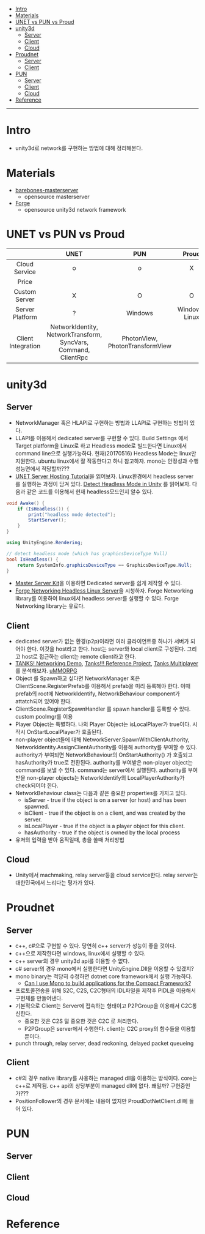 - [Intro](#intro)
- [Materials](#materials)
- [UNET vs PUN vs Proud](#unet-vs-pun-vs-proud)
- [unity3d](#unity3d)
  - [Server](#server)
  - [Client](#client)
  - [Cloud](#cloud)
- [Proudnet](#proudnet)
  - [Server](#server)
  - [Client](#client)
- [PUN](#pun)
  - [Server](#server)
  - [Client](#client)
  - [Cloud](#cloud)
- [Reference](#reference)

----

# Intro

- unity3d로 network를 구현하는 방법에 대해 정리해본다.

# Materials

* [barebones-masterserver](https://github.com/alvyxaz/barebones-masterserver)
  * opensource masterserver
* [Forge](https://github.com/BeardedManStudios/ForgeNetworkingRemastered)
  * opensource unity3d network framework

# UNET vs PUN vs Proud

|  | UNET  | PUN  | Proud  |
|:---:|:---:|:---:|:---:|
| Cloud Service  | o  | o  | X  |
| Price  |   |   |   |
| Custom Server | X | O | O |
| Server Platform | ? | Windows | Windows, Linux |
| Client Integration | NetworkIdentity, NetworkTransform, SyncVars, Command, ClientRpc | PhotonView, PhotonTransformView  |   |

# unity3d

## Server
- NetworkManager 혹은 HLAPI로 구현하는 방법과 LLAPI로 구현하는 방법이 있다.
- LLAPI를 이용해서 dedicated server를 구현할 수 있다. Build Settings 에서 
  Target platform을 Linux로 하고 Headless mode로 빌드한다면 Linux에서 
  command line으로 실행가능하다. 현재(20170516) Headless Mode는 linux만 지원한다.
  ubuntu linux에서 잘 작동한다고 하니 참고하자. mono는 안정성과 수행성능면에서 적당할까???
- [UNET Server Hosting Tutorial](https://noobtuts.com/unity/unet-server-hosting)을 읽어보자. 
  Linux환경에서 headless server 를 실행하는 과정이 담겨 있다. [Detect Headless Mode in Unity](https://noobtuts.com/unity/detect-headless-mode)
  를 읽어보자. 다음과 같은 코드를 이용해서 현재 headless모드인지 알수 있다.
```c#
void Awake() {
    if (IsHeadless()) {
        print("headless mode detected");
        StartServer();
    }
}
```
```c#
using UnityEngine.Rendering;

// detect headless mode (which has graphicsDeviceType Null)
bool IsHeadless() {
    return SystemInfo.graphicsDeviceType == GraphicsDeviceType.Null;
}
```
- [Master Server Kit](https://www.assetstore.unity3d.com/kr/#!/content/71604)을 
  이용하면 Dedicated server를 쉽게 제작할 수 있다. 
- [Forge Networking Headless Linux Server](https://www.youtube.com/watch?v=qxm-071uLuE)을 시청하자.
  Forge Networking library를 이용하여 linux에서 headless server를 실행할 수 있다. 
  Forge Networking library는 유료다.

## Client

- dedicated server가 없는 환경(p2p)이라면 여러 클라이언트중 하나가 서버가 되어야 한다.
  이것을 host라고 한다. host는 server와 local client로 구성된다. 
  그리고 host로 접근하는 client는 remote client라고 한다. 
- [TANKS! Networking Demo](https://www.assetstore.unity3d.com/kr/#!/content/46213), 
  [Tanks!!! Reference Project](https://www.assetstore.unity3d.com/kr/#!/content/80165),
  [Tanks Multiplayer](https://www.assetstore.unity3d.com/kr/#!/content/69172) 
  를 분석해보자. 
  [uMMORPG](https://www.assetstore.unity3d.com/kr/#!/content/51212)
- Object 를 Spawn하고 싶다면 NetworkManager 혹은 ClientScene.RegisterPrefab를
  이용해서 prefab을 미리 등록해야 한다. 이때 prefab의 root에 
  NetworkIdentify, NetworkBehaviour component가 attatch되어 있어야 한다.
- ClientScene.RegisterSpawnHandler 를 spawn handler를 등록할 수 있다. 
  custom poolmgr를 이용
- Player Object는 특별하다. 나의 Player Object는 isLocalPlayer가 true이다. 
  시작시 OnStartLocalPlayer가 호출된다.
- non-player object들에 대해 NetworkServer.SpawnWithClientAuthority, 
  NetworkIdentity.AssignClientAuthority를 이용해 authority를 부여할 수 있다.
  authority가 부여되면 NetworkBehaviour의 OnStartAuthority() 가 호출되고 
  hasAuthority가 true로 전환된다. authority를 부여받은 non-player object는 
  command를 보낼 수 있다. command는 server에서 실행된다. authority를 부여받을
  non-player objects는 NetworkIdentify의 LocalPlayerAuthority가 check되어야 한다.
- NetworkBehaviour class는 다음과 같은 중요한 properties를 가지고 있다.
  - isServer - true if the object is on a server (or host) and has been spawned.
  - isClient - true if the object is on a client, and was created by the server.
  - isLocalPlayer - true if the object is a player object for this client.
  - hasAuthority - true if the object is owned by the local process
- 유저의 입력을 받아 움직일때, 총을 쏠때 처리방법

## Cloud

- Unity에서 machmaking, relay server등을 cloud service한다. 
  relay server는 대한민국에서 느리다는 평가가 있다.

# Proudnet

## Server

- c++, c#으로 구현할 수 있다. 당연히 c++ server가 성능이 좋을 것이다. 
- c++으로 제작한다면 windows, linux에서 실행할 수 있다.
- c++ server의 경우 unity3d api를 이용할 수 없다.
- c# server의 경우 mono에서 실행한다면 UnityEngine.Dll을 이용할 수 있겠지?
- mono binary는 적당히 수정하면 dotnet core framework에서 실행 가능하다.
  - [Can I use Mono to build applications for the Compact Framework?](http://www.mono-project.com/docs/faq/technical/)
- 프로토콜전송을 위해 S2C, C2S, C2C형태의 IDL파일을 제작후 PIDL을 이용해서 구현체를 만들어낸다.
- 기본적으로 Client는 Server에 접속하는 형태이고 P2PGroup을 이용해서 C2C통신한다.
  - 중요한 것은 C2S 덜 중요한 것은 C2C 로 처리한다.
  - P2PGroup은 server에서 수행한다. client는 C2C proxy의 함수들을 이용할 뿐이다.
- punch through, relay server, dead reckoning, delayed packet queueing

## Client

- c#의 경우 native library를 사용하는 managed dll을 이용하는 방식이다. 
  core는 c++로 제작됨. c++ api의 상당부분이 managed dll에 없다. 왜일까? 구현중인가???
- PositionFollower의 경우 문서에는 내용이 없지만 ProudDotNetClient.dll에 들어 있다.

# PUN

## Server

## Client

## Cloud

# Reference


